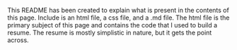 This README has been created to explain what is present in the contents of this page. Include is an html file, a css file, and a .md file. The html file is the primary subject of this page and contains the code that I used to build a resume. The resume is mostly simplistic in nature, but it gets the point across.
